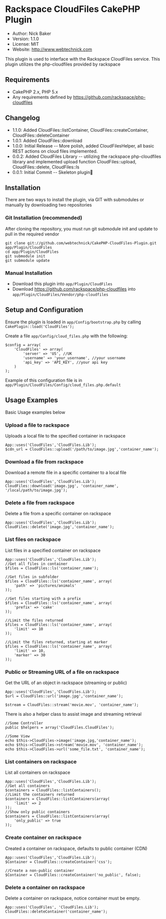 # Rackspace CloudFiles CakePHP Plugin
* Author: Nick Baker
* Version: 1.1.0
* License: MIT
* Website: <http://www.webtechnick.com>

This plugin is used to interface with the Rackspace CloudFiles service.  This plugin utilizes the php-cloudfiles provided by rackspace

## Requirements

* CakePHP 2.x, PHP 5.x
* Any requirements defined by <https://github.com/rackspace/php-cloudfiles>

## Changelog
* 1.1.0:  Added CloudFiles::listContainer, CloudFiles::createContainer, CloudFiles::deleteContainer
* 1.0.1:  Added CloudFiles::download
* 1.0.0:  Initial Release -- More polish, added CloudFilesHelper, all basic REST actions on cloud files implemented.
* 0.0.2: 	Added CloudFiles Library -- utilizing the rackspace php-cloudfiles library and implemented upload function 
					CloudFiles::upload, CloudFiles::delete, CloudFiles::ls
* 0.0.1: 	Initial Commit -- Skeleton plugin

## Installation

There are two ways to install the plugin, via GIT with submodules or manually by downloading two repositories

### Git Installation (recommended)

After cloning the repository, you must run git submodule init and update to pull in the required vendor

	git clone git://github.com/webtechnick/CakePHP-CloudFiles-Plugin.git app/Plugin/CloudFiles
	cd app/Plugin/CloudFiles
	git submodule init
	git submodule update
	
### Manual Installation

* Download this plugin into `app/Plugin/CloudFiles`
* Download <https://github.com/rackspace/php-cloudfiles> into `app/Plugin/CloudFiles/Vendor/php-cloudfiles`

## Setup and Configuration

Ensure the plugin is loaded in `app/Config/bootstrap.php` by calling `CakePlugin::load('CloudFiles');`

Create a file `app/Config/cloud_files.php` with the following:

	$config = array(
		'CloudFiles' => array(
			'server' => 'US', //UK
			'username' => 'your_username', //your username
			'api_key' => 'API_KEY', //your api key
		)
	);

Example of this configuration file is in `app/Plugin/CloudFiles/Config/cloud_files.php.default`

## Usage Examples

Basic Usage examples below

### Upload a file to rackspace

Uploads a local file to the specified container in rackspace

	App::uses('CloudFiles','CloudFiles.Lib');
	$cdn_url = CloudFiles::upload('/path/to/image.jpg','container_name');
	
### Download a file from rackspace

Download a remote file in a specific container to a local file

	App::uses('CloudFiles','CloudFiles.Lib');
	CloudFiles::download('image.jpg', 'container_name', '/local/path/to/image.jpg');
	
### Delete a file from rackspace

Delete a file from a specific container on rackspace

	App::uses('CloudFiles','CloudFiles.Lib');
	CloudFiles::delete('image.jpg','container_name');
	
### List files on rackspace

List files in a specified container on rackspace

	App::uses('CloudFiles','CloudFiles.Lib');
	//Get all files in container
	$files = CloudFiles::ls('container_name');
	
	//Get files in subfolder
	$files = CloudFiles::ls('container_name', array(
		'path' => 'pictures/animals'
	));
	
	//Get files starting with a prefix
	$files = CloudFiles::ls('container_name', array(
		'prefix' => 'cake'
	));
	
	//Limit the files returned
	$files = CloudFiles::ls('container_name', array(
		'limit' => 10
	));
	
	//Limit the files returned, starting at marker
	$files = CloudFiles::ls('container_name', array(
		'limit' => 10,
		'marker' => 30
	));
	
### Public or Streaming URL of a file on rackspace

Get the URL of an object in rackspace (streaming or public)

	App::uses('CloudFiles','CloudFiles.Lib');
	$url = CloudFiles::url('image.jpg','container_name');
	
	$stream = CloudFiles::stream('movie.mov', 'container_name');
	
There is also a helper class to assist image and streaming retrieval

	//Some Controller
	public $helpers = array('CloudFiles.CloudFiles');
	
	//Some View
	echo $this->CloudFiles->image('image.jpg,'container_name');
	echo $this->CloudFiles->stream('movie.mov', 'container_name');
	echo $this->CloudFiles->url('some_file.txt', 'container_name');
	
### List containers on rackspace

List all containers on rackspace

	App::uses('CloudFiles','CloudFiles.Lib');
	//Get all containers
	$containers = CloudFiles::listContainers();
	//Limit the containers returned
	$containers = CloudFiles::listContainers(array(
		'limit' => 2
	));
	//Show only public containers
	$containers = CloudFiles::listContainers(array(
		'only_public' => true
	));
	
### Create container on rackspace

Created a container on rackspace, defaults to public container (CDN)

	App::uses('CloudFiles','CloudFiles.Lib');
	$Container = CloudFiles::createContainer('css');
	
	//Create a non-public container
	$Container = CloudFiles::createContainer('no_public', false);
	
### Delete a container on rackspace

Delete a container on rackspace, notice container must be empty.

	App::uses('CloudFiles', 'CloudFiles.Lib');
	CloudFiles::deleteContainer('container_name');
